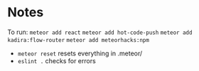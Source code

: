 # Notes

To run:
`meteor add react`
`meteor add hot-code-push`
`meteor add kadira:flow-router`
`meteor add meteorhacks:npm`

* `meteor reset` resets everything in .meteor/ 
* `eslint .` checks for errors
